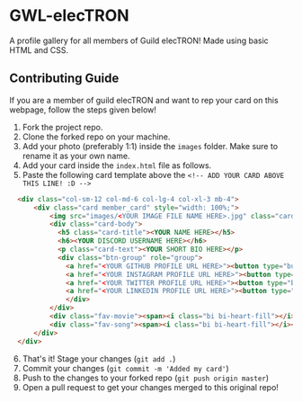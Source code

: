# GWL-elecTRON
A profile gallery for all members of Guild elecTRON! Made using basic HTML and CSS.

## Contributing Guide

If you are a member of guild elecTRON and want to rep your card on this webpage, follow the steps given below!

1. Fork the project repo.
2. Clone the forked repo on your machine.
3. Add your photo (preferably 1:1) inside the `images` folder. Make sure to rename it as your own name.
4. Add your card inside the `index.html` file as follows.
5. Paste the following card template above the `<!-- ADD YOUR CARD ABOVE THIS LINE! :D -->`
```html
  <div class="col-sm-12 col-md-6 col-lg-4 col-xl-3 mb-4">
      <div class="card member_card" style="width: 100%;">
          <img src="images/<YOUR IMAGE FILE NAME HERE>.jpg" class="card-img-top">
          <div class="card-body">
            <h5 class="card-title"><YOUR NAME HERE></h5>
            <h6><YOUR DISCORD USERNAME HERE></h6>
            <p class="card-text"><YOUR SHORT BIO HERE></p>
            <div class="btn-group" role="group">
              <a href="<YOUR GITHUB PROFILE URL HERE>"><button type="button" class="btn btn-outline-dark"><i class="bi bi-github"></i></button></a>
              <a href="<YOUR INSTAGRAM PROFILE URL HERE>"><button type="button" class="btn btn-outline-dark"><i class="bi bi-instagram"></i></button></a>
              <a href="<YOUR TWITTER PROFILE URL HERE>"><button type="button" class="btn btn-outline-dark"><i class="bi bi-twitter"></i></button></a>
              <a href="<YOUR LINKEDIN PROFILE URL HERE>"><button type="button" class="btn btn-outline-dark"><i class="bi bi-linkedin"></i></button></a>
              </div>
          </div>
          <div class="fav-movie"><span><i class="bi bi-heart-fill"></i> <i class="bi bi-film"></i></span><span><YOUR FAVOURITE MOVIE HERE></span></div>
          <div class="fav-song"><span><i class="bi bi-heart-fill"></i><i class="bi bi-music-note-beamed"></i></span><span><YOUR FAVOURITE SONG HERE></span></div>
      </div>
  </div>
```
6. That's it! Stage your changes (`git add .`)
7. Commit your changes (`git commit -m 'Added my card'`)
8. Push to the changes to your forked repo (`git push origin master`)
9. Open a pull request to get your changes merged to this original repo!
